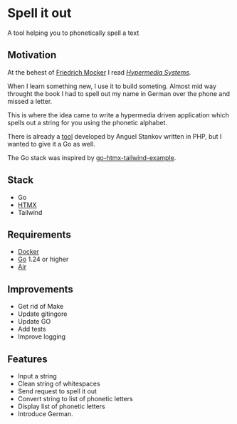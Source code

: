 # Spell it out

A tool helping you to phonetically spell a text

## Motivation

At the behest of [Friedrich Mocker](https://github.com/Friedrich-Mocker) I read *[Hypermedia Systems](https://hypermedia.systems/book).*

When I learn something new, I use it to build someting.
Almost mid way throught the book I had to spell out my name in German over the phone and missed a letter.

This is where the idea came to write a hypermedia driven application which spells out a string for you using the phonetic alphabet.

There is already a [tool](https://www.spelltool.com "www.spelltool.com") developed by Anguel Stankov written in PHP, but I wanted to give it a Go as well.

The Go stack was inspired by [go-htmx-tailwind-example](https://github.com/jritsema/go-htmx-tailwind-example).

## Stack

- Go
- [HTMX](https://htmx.org/)
- Tailwind

## Requirements

- [Docker](https://docs.docker.com/get-docker/)
- [Go](https://go.dev/) 1.24 or higher
- [Air](https://github.com/air-verse/air)

## Improvements

- Get rid of Make
- Update gitingore
- Update GO
- Add tests
- Improve logging

## Features

- Input a string
- Clean string of whitespaces
- Send request to spell it out
- Convert string to list of phonetic letters
- Display list of phonetic letters
- Introduce German.
